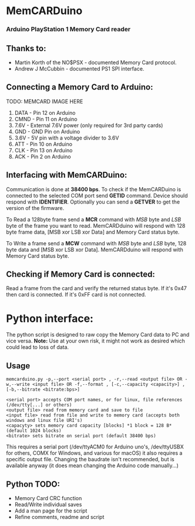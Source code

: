 # MemCARDuino
### Arduino PlayStation 1 Memory Card reader

## Thanks to:
* Martin Korth of the NO$PSX - documented Memory Card protocol.
* Andrew J McCubbin - documented PS1 SPI interface.

## Connecting a Memory Card to Arduino:
TODO: MEMCARD IMAGE HERE

1. DATA - Pin 12 on Arduino
2. CMND - Pin 11 on Arduino
3. 7.6V - External 7.6V power (only required for 3rd party cards)
4. GND - GND Pin on Arduino
5. 3.6V - 5V pin with a voltage divider to 3.6V
6. ATT - Pin 10 on Arduino
7. CLK - Pin 13 on Arduino
8. ACK - Pin 2 on Arduino

## Interfacing with MemCARDuino:
Communication is done at **38400 bps**.
To check if the MemCARDuino is connected to the selected COM port send **GETID** command.
Device should respond with **IDENTIFIER**.
Optionally you can send a **GETVER** to get the version of the firmware.

To Read a 128byte frame send a **MCR** command with *MSB* byte and *LSB* byte of the frame you want to read.
MemCARDduino will respond with 128 byte frame data, [MSB xor LSB xor Data] and Memory Card status byte.

To Write a frame send a **MCW** command with *MSB* byte and *LSB* byte, 128 byte data and [MSB xor LSB xor Data].
MemCARDduino will respond with Memory Card status byte.

## Checking if Memory Card is connected:
Read a frame from the card and verify the returned status byte.
If it's 0x47 then card is connected. If it's 0xFF card is not connected.

# Python interface:
The python script is designed to raw copy the Memory Card data to PC and vice versa.
**Note:** Use at your own risk, it might not work as desired which could lead to loss of data.

## Usage
    memcarduino.py -p,--port <serial port> , -r,--read <output file> OR -w,--write <input file> OR -f,--format , [-c,--capacity <capacity>] , [-b,--bitrate <bitrate:bps>]

    <serial port> accepts COM port names, or for linux, file references (/dev/tty[...] or others)
    <output file> read from memory card and save to file
    <input file> read from file and write to memory card (accepts both windows and linux file URI's)
    <capacyty> sets memory card capacity [blocks] *1 block = 128 B* (default 1024 blocks)
    <bitrate> sets bitrate on serial port (default 38400 bps)

This requires a serial port (/dev/ttyACM0 for Arduino uno's, /dev/ttyUSBX for others, COMX for Windows, and various for macOS) it also requires a specific output file.
Changing the baudrate isn't recommended, but is available anyway (it does mean changing the Arduino code manually...)

## Python TODO:
* Memory Card CRC function
* Read/Write individual saves
* Add a man page for the script
* Refine comments, readme and script
